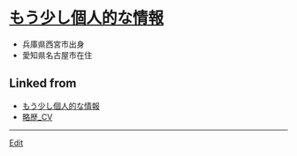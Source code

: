 ---
---
# [もう少し個人的な情報](/もう少し個人的な情報)


* 兵庫県西宮市出身
* 愛知県名古屋市在住



## Linked from

* [もう少し個人的な情報](もう少し個人的な情報.md)
* [略歴_CV](略歴_CV.md)


----
[Edit](https://github.com/vitroid/vitroid.github.io/edit/master/MD/もう少し個人的な情報.md)
